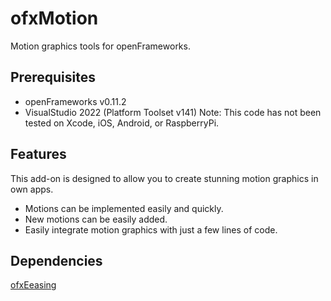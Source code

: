 # ofxMotion

Motion graphics tools for openFrameworks.

## Prerequisites
* openFrameworks v0.11.2
* VisualStudio 2022 (Platform Toolset v141)
Note: This code has not been tested on Xcode, iOS, Android, or RaspberryPi.

## Features

This add-on is designed to allow you to create stunning motion graphics in own apps.
* Motions can be implemented easily and quickly.
* New motions can be easily added.
* Easily integrate motion graphics with just a few lines of code.

## Dependencies

[ofxEeasing](https://github.com/arturoc/ofxEasing)